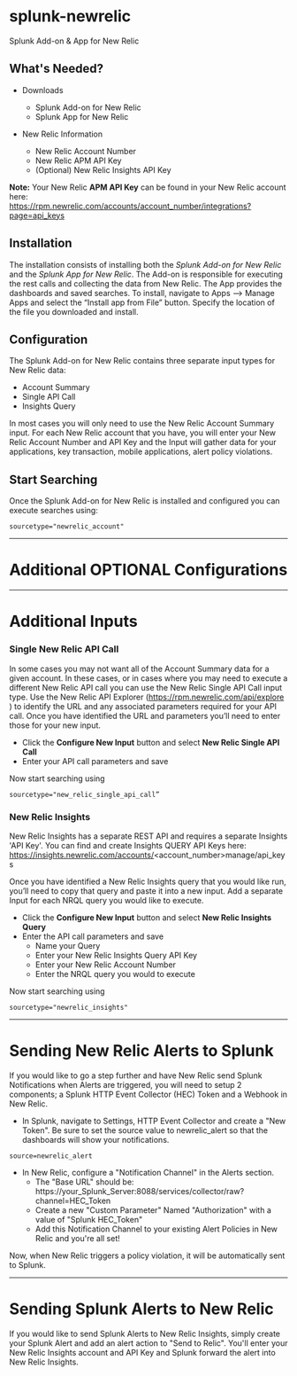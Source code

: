# splunk-newrelic
Splunk Add-on &amp; App for New Relic
 

## What's Needed?
- Downloads
    - Splunk Add-on for New Relic
    - Splunk App for New Relic


- New Relic Information
    - New Relic Account Number
    - New Relic APM API Key
    - (Optional) New Relic Insights API Key

**Note:** Your New Relic **APM API Key** can be found in your New Relic account here:  
   https://rpm.newrelic.com/accounts/account_number/integrations?page=api_keys


## Installation
The installation consists of installing both the *Splunk Add-on for New Relic* and the *Splunk App for New Relic*.   The Add-on is responsible for executing the rest calls and collecting the data from New Relic.  The App provides the dashboards and saved searches.  To install, navigate to Apps --> Manage Apps and select the “Install app from File” button.  Specify the location of the file you downloaded and install.   

## Configuration
The Splunk Add-on for New Relic contains three separate input types for New Relic data:
- Account Summary
- Single API Call
- Insights Query

In most cases you will only need to use the New Relic Account Summary input.  For each New Relic account that you have, you will enter your New Relic Account Number and API Key and the Input will gather data for your applications, key transaction, mobile applications, alert policy violations.  


## Start Searching
Once the Splunk Add-on for New Relic is installed and configured you can execute searches using: 
```
sourcetype="newrelic_account"
```

----  

# Additional OPTIONAL Configurations
----
# Additional Inputs

### Single New Relic API Call
In some cases you may not want all of the Account Summary data for a given account.  In these cases, or in cases where you may need to execute a different New Relic API call you can use the New Relic Single API Call input type. Use the New Relic API Explorer (https://rpm.newrelic.com/api/explore ) to identify the URL and any associated parameters required for your API call.  Once you have identified the URL and parameters you’ll need to enter those for your new input.  

- Click the **Configure New Input** button and select **New Relic Single API Call**
- Enter your API call parameters and save

Now start searching using 
```
sourcetype="new_relic_single_api_call”
```

### New Relic Insights
New Relic Insights has a separate REST API and requires a separate Insights 'API Key'.  You can find and create Insights QUERY API Keys here:
    https://insights.newrelic.com/accounts/<account_number>manage/api_keys

Once you have identified a New Relic Insights query that you would like run, you’ll need to copy that query and paste it into a new input.  Add a separate Input for each NRQL query you would like to execute.

- Click the **Configure New Input** button and select **New Relic Insights Query**
- Enter the API call parameters and save
    - Name your Query
    - Enter your New Relic Insights Query API Key
    - Enter your New Relic Account Number
    - Enter the NRQL query you would to execute

Now start searching using
```
sourcetype="newrelic_insights"  
```  

-----   

# Sending New Relic Alerts to Splunk 
If you would like to go a step further and have New Relic send Splunk Notifications when Alerts are triggered, you will need to setup 2 components; a Splunk HTTP Event Collector (HEC) Token and a Webhook in New Relic.  

- In Splunk, navigate to Settings, HTTP Event Collector and create a "New Token".  Be sure to set the source value to newrelic_alert so that the dashboards will show your notifications.  
```
source=newrelic_alert
```


- In New Relic, configure a "Notification Channel" in the Alerts section.  
    - The "Base URL" should be: https://your_Splunk_Server:8088/services/collector/raw?channel=HEC_Token  
    - Create a new "Custom Parameter" Named "Authorization" with a value of "Splunk HEC_Token"  
    - Add this Notification Channel to your existing Alert Policies in New Relic and you're all set!  

Now, when New Relic triggers a policy violation, it will be automatically sent to Splunk.


-----   

# Sending Splunk Alerts to New Relic
If you would like to send Splunk Alerts to New Relic Insights, simply create your Splunk Alert and add an alert action to "Send to Relic".    You'll enter your New Relic Insights account and API Key and Splunk forward the alert into New Relic Insights.
